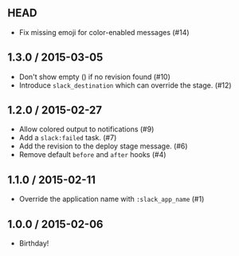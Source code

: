 ## HEAD

  * Fix missing emoji for color-enabled messages (#14)

## 1.3.0 / 2015-03-05

  * Don't show empty () if no revision found (#10)
  * Introduce `slack_destination` which can override the stage. (#12)

## 1.2.0 / 2015-02-27

  * Allow colored output to notifications (#9)
  * Add a `slack:failed` task. (#7)
  * Add the revision to the deploy stage message. (#6)
  * Remove default `before` and `after` hooks (#4)

## 1.1.0 / 2015-02-11

  * Override the application name with `:slack_app_name` (#1)

## 1.0.0 / 2015-02-06

  * Birthday!
